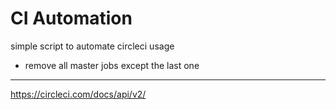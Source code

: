 # CI Automation

simple script to automate circleci usage

- remove all master jobs except the last one

----

https://circleci.com/docs/api/v2/
